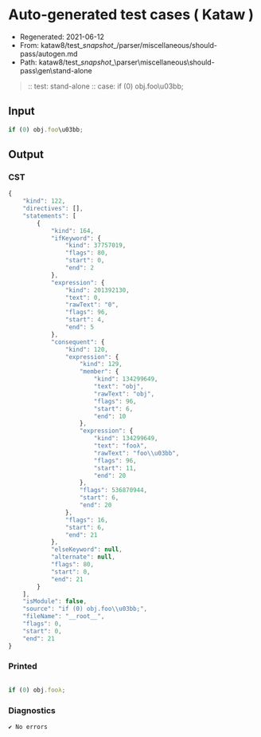 # Auto-generated test cases ( Kataw )
- Regenerated: 2021-06-12
- From: kataw8/test\__snapshot__/parser/miscellaneous/should-pass/autogen.md
- Path: kataw8/test\__snapshot__\parser\miscellaneous\should-pass\gen\stand-alone
> :: test: stand-alone
> :: case: if (0) obj.foo\u03bb;
## Input

`````js
if (0) obj.foo\u03bb;
`````
## Output

### CST

```javascript
{
    "kind": 122,
    "directives": [],
    "statements": [
        {
            "kind": 164,
            "ifKeyword": {
                "kind": 37757019,
                "flags": 80,
                "start": 0,
                "end": 2
            },
            "expression": {
                "kind": 201392130,
                "text": 0,
                "rawText": "0",
                "flags": 96,
                "start": 4,
                "end": 5
            },
            "consequent": {
                "kind": 120,
                "expression": {
                    "kind": 129,
                    "member": {
                        "kind": 134299649,
                        "text": "obj",
                        "rawText": "obj",
                        "flags": 96,
                        "start": 6,
                        "end": 10
                    },
                    "expression": {
                        "kind": 134299649,
                        "text": "fooλ",
                        "rawText": "foo\\u03bb",
                        "flags": 96,
                        "start": 11,
                        "end": 20
                    },
                    "flags": 536870944,
                    "start": 6,
                    "end": 20
                },
                "flags": 16,
                "start": 6,
                "end": 21
            },
            "elseKeyword": null,
            "alternate": null,
            "flags": 80,
            "start": 0,
            "end": 21
        }
    ],
    "isModule": false,
    "source": "if (0) obj.foo\\u03bb;",
    "fileName": "__root__",
    "flags": 0,
    "start": 0,
    "end": 21
}
```

### Printed

```javascript

if (0) obj.fooλ;
```

### Diagnostics

```javascript
✔ No errors
```

